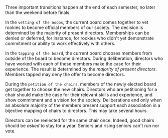 
Three important transitions happen at the end of each semester, no later than the weekend before finals.

In the `vetting of the noobs`, the current board comes together to vet rookies to become official members of our society. The decision is determined by the majority of present directors. Memberships can be denied or deferred, for instance, for rookies who didn't yet demonstrate commitment or ability to work effectively with others.

In the `tapping of the board`, the current board chooses members from outside of the board to become directors. During deliberation, directors who have worked with each of these members make the case for their experience. The result is determined by the _majority of present directors_. Members tapped may deny the offer to become directors.

During the `petition of the chairs`, members of the newly elected board get together to choose the new chairs. Directors who are petitioning for a chair should make the case for their relevant skills and experience, and show commitment and a vision for the society. Deliberations end only when an absolute majority of the members present support each association in a bijective mapping of chairs to directors. This may take several hours.

Directors can be reelected for the same chair once. Indeed, good chairs should be _asked_ to stay for a year. Seniors and rising seniors can't run nor vote.

